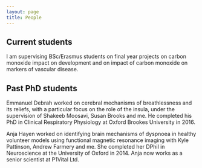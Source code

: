 ```yaml
---
layout: page
title: People
---
```


## Current students
I am supervising BSc/Erasmus students on final year projects on carbon monoxide impact on development and on impact of carbon monoxide on markers of vascular disease.

## Past PhD students
Emmanuel Debrah worked on cerebral mechanisms of breathlessness and its reliefs, with a particular focus on the role of the insula, under the supervision of Shakeeb Moosavi, Susan Brooks and me. He completed his PhD in Clinical Respiratory Physiology at Oxford Brookes University in 2016.

Anja Hayen worked on identifying brain mechanisms of dyspnoea in healthy volunteer models using functional magnetic resonance imaging with Kyle Pattinson, Andrew Farmery and me. She completed her DPhil in Neuroscience at the University of Oxford in 2014. Anja now works as a senior scientist at P1Vital Ltd. 

